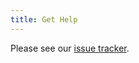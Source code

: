 ```yaml
---
title: Get Help
---
```


Please see our [issue tracker](https://github.com/scientific-python/scientific-python-hugo-theme/issues).
